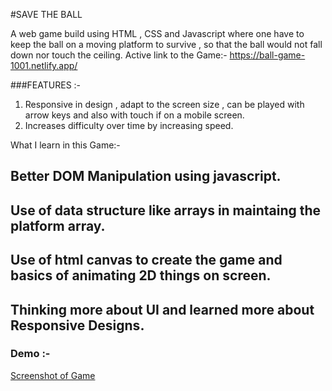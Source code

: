 #SAVE THE BALL

A web game build using HTML , CSS and Javascript where one have to keep the ball on a moving platform to survive , so that the ball would not fall down nor touch the ceiling.
Active link to the Game:- https://ball-game-1001.netlify.app/

###FEATURES :-
1. Responsive in design , adapt to the screen size , can be played with arrow keys and also with touch if on a mobile screen.
2. Increases difficulty over time by increasing speed.

What I learn in this Game:-

## Better DOM Manipulation using javascript.
## Use of data structure like arrays in maintaing the platform array.
## Use of html canvas to create the game and basics of animating 2D things on screen.
## Thinking more about UI and learned more about Responsive Designs.

### Demo :-

[Screenshot of Game](!screenshot.PNG)